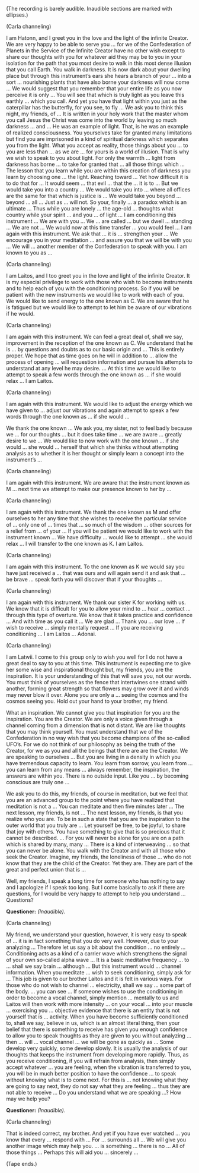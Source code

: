 <p class="comment">(The recording is barely audible. Inaudible sections are marked with ellipses.)</p>
<p class="channel-type">(Carla channeling)</p>
<p>I am Hatonn, and I greet you in the love and the light of the infinite Creator. We are very happy to be able to serve you … for we of the Confederation of Planets in the Service of the Infinite Creator have no other wish except to share our thoughts with you for whatever aid they may be to you in your isolation for the path that you most desire to walk in this most dense illusion that you call Earth. You walk in darkness. It is now dark about your dwelling place but through this instrument’s ears she hears a branch of your … into a sort … nourishing plants that have also borne your darkness will now come … We would suggest that you remember that your entire life as you now perceive it is only … You will see that which is truly light as you leave this earthly … which you call. And yet you have that light within you just as the caterpillar has the butterfly, for you see, to fly … We ask you to think this night, my friends, of … It is written in your holy work that the master whom you call Jesus the Christ was come into the world by leaving so much darkness … and … He was an example of light. That, is he was an example of realized consciousness. You yourselves take for granted many limitations but find you are imprisoned in a kind of spiritual darkness which separates you from the light. What you accept as reality, those things about you … to you are less than … as we are … for yours is a world of illusion. That is why we wish to speak to you about light. For only the warmth … light from darkness has borne … to take for granted that … all those things which … The lesson that you learn while you are within this creation of darkness you learn by choosing one … the light. Reaching toward … Yet how difficult it is to do that for … It would seem … that evil … that the … it is to … But we would take you into a country … We would take you into … where all offices are the same for that which is justice is … We would take you beyond … beyond … all … Just as … will not. So your, finally … a paradox which is an ultimate … Thus while you are lonely … the age-old … thoughts what country while your spirit … and you … of light … I am conditioning this instrument … We are with you … We … are called … but we dwell … standing … We are not … We would now at this time transfer … you would feel … I am again with this instrument. We ask that … it is … strengthen your … We encourage you in your meditation … and assure you that we will be with you … We will … another member of the Confederation to speak with you. I am known to you as …</p>
<p class="channel-type">(Carla channeling)</p>
<p>I am Laitos, and I too greet you in the love and light of the infinite Creator. It is my especial privilege to work with those who wish to become instruments and to help each of you with the conditioning process. So if you will be patient with the new instruments we would like to work with each of you. We would like to send energy to the one known as C. We are aware that he is fatigued but we would like to attempt to let him be aware of our vibrations if he would.</p>
<p class="channel-type">(Carla channeling)</p>
<p>I am again with this instrument. We can feel a great deal of, shall we say, improvement in the reception of the one known as C. We understand that he is … by questions and doubts as to our basic origin and … This is entirely proper. We hope that as time goes on he will in addition to … allow the process of opening … will requestion information and pursue his attempts to understand at any level he may desire. … At this time we would like to attempt to speak a few words through the one known as … if she would relax … I am Laitos.</p>
<p class="channel-type">(Carla channeling)</p>
<p>I am again with this instrument. We would like to adjust the energy which we have given to … adjust our vibrations and again attempt to speak a few words through the one known as … if she would …</p>
<p>We thank the one known … We ask you, my sister, not to feel badly because we … for our thoughts … but it does take time … we are aware … greatly desire to we … We would like to now work with the one known … if she would … she would … herself that which she thinks without attempting analysis as to whether it is her thought or simply learn a concept into the instrument’s …</p>
<p class="channel-type">(Carla channeling)</p>
<p>I am again with this instrument. We are aware that the instrument known as M … next time we attempt to make our presence known to her by …</p>
<p class="channel-type">(Carla channeling)</p>
<p>I am again with this instrument. We thank the one known as M and offer ourselves to her any time that she wishes to receive the particular service of … only one of … times that … so much of the wisdom … other sources for a relief from … of your … If you will be patient we would like to work with the instrument known … We have difficulty … would like to attempt … she would relax … I will transfer to the one known as K. I am Laitos.</p>
<p class="channel-type">(Carla channeling)</p>
<p>I am again with this instrument. To the one known as K we would say you have just received a … that was ours and will again send it and ask that … be brave … speak forth you will discover that if your thoughts …</p>
<p class="channel-type">(Carla channeling)</p>
<p>I am again with this instrument. We thank our sister K for working with us. We know that it is difficult for you to allow your mind to … hear … contact … through this type of overture. We know that it takes practice and confidence … And with time as you call it … We are glad … Thank you … our love … If wish to receive … simply mentally request … If you are receiving conditioning … I am Laitos … Adonai.</p>
<p class="channel-type">(Carla channeling)</p>
<p>I am Latwii. I come to this group only to wish you well for I do not have a great deal to say to you at this time. This instrument is expecting me to give her some wise and inspirational thought but, my friends, you are the inspiration. It is your understanding of this that will save you, not our words. You must think of yourselves as the fence that intertwines one strand with another, forming great strength so that flowers may grow over it and winds may never blow it over. Alone you are only a … seeing the cosmos and the cosmos seeing you. Hold out your hand to your brother, my friend.</p>
<p>What an inspiration. We cannot give you that inspiration for you are the inspiration. You are the Creator. We are only a voice given through a channel coming from a dimension that is not distant. We are like thoughts that you may think yourself. You must understand that we of the Confederation in no way wish that you become champions of the so-called UFO’s. For we do not think of our philosophy as being the truth of the Creator, for we as you and all the beings that there are are the Creator. We are speaking to ourselves … But you are living in a density in which you have tremendous capacity to learn. You learn from sorrow, you learn from … you can learn from any means … always remember, the inspiration, the answers are within you. There is no outside input. Like you … by becoming conscious are truly one …</p>
<p>We ask you to do this, my friends, of course in meditation, but we feel that you are an advanced group to the point where you have realized that meditation is not a … You can meditate and then five minutes later … The next lesson, my friends, is not … The next lesson, my friends, is that you realize who you are. To be in such a state that you are the inspiration to the outer world that you truly are … Let yourself be free, to be joyful, to share that joy with others. You have something to give that is so precious that it cannot be described. … For you will never be alone for you are on a path which is shared by many, many … There is a kind of interweaving … so that you can never be alone. You walk with the Creator and with all those who seek the Creator. Imagine, my friends, the loneliness of those … who do not know that they are the child of the Creator. Yet they are. They are part of the great and perfect union that is …</p>
<p>Well, my friends, I speak a long time for someone who has nothing to say and I apologize if I speak too long. But I come basically to ask if there are questions, for I would be very happy to attempt to help you understand … Questions?</p>
<p><strong>Questioner:</strong> <em>(Inaudible)</em>.</p>
<p class="channel-type">(Carla channeling)</p>
<p>My friend, we understand your question, however, it is very easy to speak of … it is in fact something that you do very well. However, due to your analyzing … Therefore let us say a bit about the condition … no entirely … Conditioning acts as a kind of a carrier wave which strengthens the signal of your own so-called alpha wave … It is a basic meditative frequency … to … shall we say brain … although … But this instrument would … channel information. When you meditate … wish to seek conditioning, simply ask for … This job is given to our brother Laitos and it is felt in various ways. For those who do not wish to channel … electricity, shall we say … some part of the body. … you can see … If someone wishes to use the conditioning in order to become a vocal channel, simply mention … mentally to us and Laitos will then work with more intensity … on your vocal … into your muscle … exercising you … objective evidence that there is an entity that is not yourself that is … activity. When you have become sufficiently conditioned to, shall we say, believe in us, which is an almost literal thing, then your belief that there is something to receive has given you enough confidence to allow you to speak thoughts as they are given to you without analyzing … then … will … vocal channel … we will be gone as quickly as … Some develop very quickly, some develop slowly. It is usually the analysis of our thoughts that keeps the instrument from developing more rapidly. Thus, as you receive conditioning, if you will refrain from analysis, then simply accept whatever … you are feeling, when the vibration is transferred to you, you will be in much better position to have the confidence … to speak without knowing what is to come next. For this is … not knowing what they are going to say next, they do not say what they are feeling … thus they are not able to receive … Do you understand what we are speaking …? How may we help you?</p>
<p><strong>Questioner:</strong> <em>(Inaudible)</em>.</p>
<p class="channel-type">(Carla channeling)</p>
<p>That is indeed correct, my brother. And yet if you have ever watched … you know that every … respond with … For … surrounds all … We will give you another image which may help you. … is something … there is no … All of those things … Perhaps this will aid you … sincerely …</p>
<p class="comment">(Tape ends.)</p>